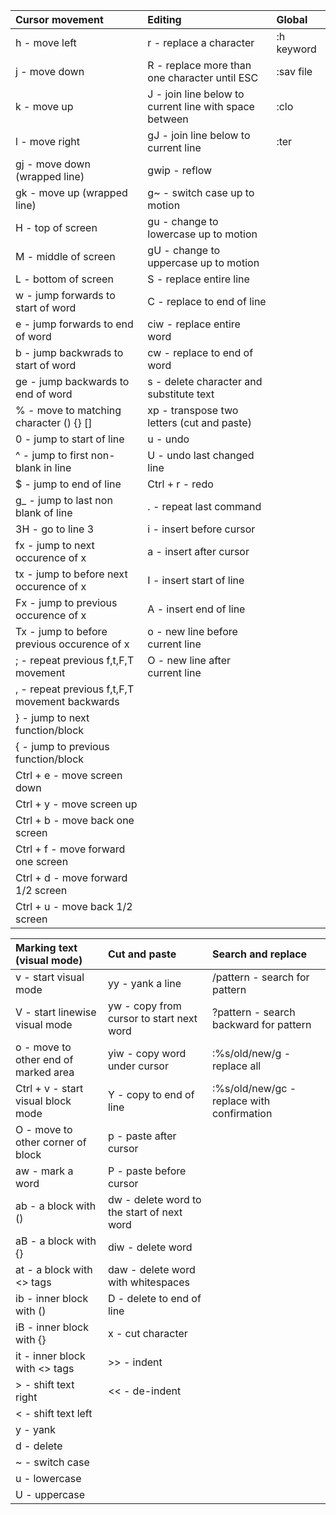 Cursor movement									|Editing												|Global
:---											|:---													|:---
h - move left									|r - replace a character								|:h keyword
j - move down									|R - replace more than one character until ESC			|:sav file
k - move up										|J - join line below to current line with space between	|:clo
l - move right									|gJ - join line below to current line					|:ter
gj - move down (wrapped line)					|gwip - reflow											|
gk - move up (wrapped line)						|g~ - switch case up to motion							|
H - top of screen								|gu - change to lowercase up to motion					|
M - middle of screen							|gU - change to uppercase up to motion					|
L - bottom of screen							|S - replace entire line								|
w - jump forwards to start of word				|C - replace to end of line								|
e - jump forwards to end of word				|ciw - replace entire word								|
b - jump backwrads to start of word				|cw - replace to end of word							|
ge - jump backwards to end of word				|s - delete character and substitute text				|
% - move to matching character () {} []			|xp - transpose two letters (cut and paste)				|
0 - jump to start of line						|u - undo												|
^ - jump to first non-blank in line				|U - undo last changed line								|
$ - jump to end of line							|Ctrl + r - redo										|
g_ - jump to last non blank of line				|. - repeat last command								|
3H - go to line 3								|i - insert before cursor								|
fx - jump to next occurence of x				|a - insert after cursor								|
tx - jump to before next occurence of x			|I - insert start of line								|
Fx - jump to previous occurence of x			|A - insert end of line									|
Tx - jump to before previous occurence of x		|o - new line before current line						|
; - repeat previous f,t,F,T movement			|O - new line after current line						|
, - repeat previous f,t,F,T movement backwards	|														|
} - jump to next function/block					|														|
{ - jump to previous function/block				|														|
Ctrl + e - move screen down						|														|
Ctrl + y - move screen up						|														|
Ctrl + b - move back one screen					|														|
Ctrl + f - move forward one screen				|														|
Ctrl + d - move forward 1/2 screen				|														|
Ctrl + u - move back 1/2 screen					|														|

Marking text (visual mode)					|Cut and paste									|Search and replace
:---										|:---											|:---
v - start visual mode						|yy - yank a line								|/pattern - search for pattern
V - start linewise visual mode				|yw - copy from cursor to start next word		|?pattern - search backward for pattern
o - move to other end of marked area		|yiw - copy word under cursor					|:\%s/old/new/g - replace all
Ctrl + v - start visual block mode			|Y - copy to end of line						|:\%s/old/new/gc - replace with confirmation
O - move to other corner of block			|p - paste after cursor							|
aw - mark a word							|P - paste before cursor						|
ab - a block with ()						|dw - delete word to the start of next word		|
aB - a block with {}						|diw - delete word								|
at - a block with <> tags					|daw - delete word with whitespaces				|
ib - inner block with ()					|D - delete to end of line						|
iB - inner block with {}					|x - cut character								|
it - inner block with <> tags				|>> - indent									|
\> - shift text right						|<< - de-indent									|
< - shift text left							|												|
y - yank									|												|
d - delete									|												|
~ - switch case								|												|
u - lowercase								|												|
U - uppercase								|												|
